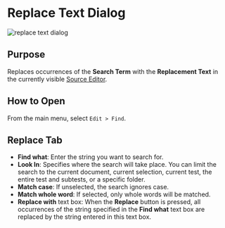 # Replace Text Dialog

![replace text dialog](./img/replace_text_dialog1.png)

## Purpose

Replaces occurrences of the **Search Term** with the **Replacement Text** in the currently visible [Source Editor](source_editor.md).

## How to Open

From the main menu, select `Edit > Find`.

## Replace Tab

*   **Find what**: Enter the string you want to search for.
*   **Look In**: Specifies where the search will take place. You can limit the search to the current document, current selection, current test, the entire test and subtests, or a specific folder.
*   **Match case**: If unselected, the search ignores case.
*   **Match whole word**: If selected, only whole words will be matched.
*   **Replace with** text box: When the **Replace** button is pressed, all occurrences of the string specified in the **Find what** text box are replaced by the string entered in this text box.